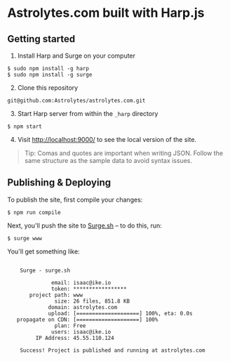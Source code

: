 Astrolytes.com built with Harp.js
=================================


## Getting started

1) Install Harp and Surge on your computer

```
$ sudo npm install -g harp
$ sudo npm install -g surge
```

2) Clone this repository
```
git@github.com:Astrolytes/astrolytes.com.git
```

3) Start Harp server from within the `_harp` directory
```
$ npm start
```

4) Visit [http://localhost:9000/](http://localhost:9000/) to see the local version of the site.

> Tip: Comas and quotes are important when writing JSON. Follow the same structure as the sample data to avoid syntax issues.

## Publishing & Deploying

To publish the site, first compile your changes:

```
$ npm run compile
```

Next, you'll push the site to [Surge.sh](http://surge.sh) – to do this, run:

```
$ surge www
```

You'll get something like:

```

    Surge - surge.sh

              email: isaac@ike.io
              token: *****************
       project path: www
               size: 26 files, 851.8 KB
             domain: astrolytes.com
             upload: [====================] 100%, eta: 0.0s
   propagate on CDN: [====================] 100%
               plan: Free
              users: isaac@ike.io
         IP Address: 45.55.110.124

    Success! Project is published and running at astrolytes.com

```

